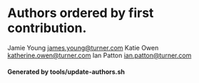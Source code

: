 # Authors ordered by first contribution.

Jamie Young <james.young@turner.com>
Katie Owen <katherine.owen@turner.com>
Ian Patton <ian.patton@turner.com>

#### Generated by tools/update-authors.sh
